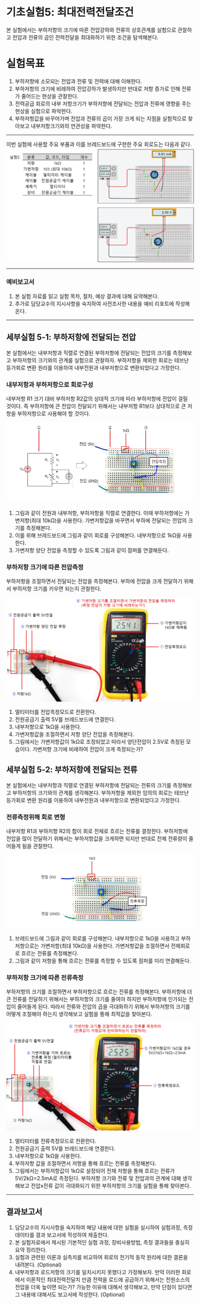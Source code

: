 

# 기초실험5: 최대전력전달조건

본 실험에서는 부하저항의 크기에 따른 전압강하와 전류의 상호관계를 실험으로 관찰하고 전압과 전류의 곱인 전력전달을 최대화하기 위한 조건을 탐색해본다.

# 실험목표
1. 부하저항에 소모되는 전압과 전류 및 전력에 대해 이해한다.
2. 부하저항의 크기에 비례하여 전압강하가 발생하지만 반대로 저항 증가로 인해 전류가 줄어드는 현상을 관찰한다.
3. 전력공급 회로의 내부 저항크기가 부하저항에 전달되는 전압과 전류에 영향을 주는 현상을 실험으로 파악한다.
4. 부하저항값을 바꾸어가며 전압과 전류의 곱이 가장 크게 되는 지점을 실험적으로 찾아보고 내부저항크기와의 연관성을 파악한다.

-------------------------
이번 실험에 사용할 주요 부품과 이를 브레드보드에 구현한 주요 회로도는 다음과 같다.
![00_BOM](./images/00_BOM.png )

--------------------------
### 예비보고서

1. 본 실험 자료를 읽고 실험 목차, 절차, 예상 결과에 대해 요약해본다. 
2. 추가로 담당교수의 지시사항을 숙지하여 사전조사한 내용을 예비 리포트에 작성해 온다.


------------------------
## 세부실험 5-1: 부하저항에 전달되는 전압

본 실험에서는 내부저항과 직렬로 연결된 부하저항에 전달되는 전압의 크기를 측정해보고 부하저항의 크기와의 관계를 실험으로 관찰하자. 부하저항을 제외한 회로는 테브난 등가회로 변환 원리를 이용하여 내부전원과 내부저항으로 변환되었다고 가정한다.

### 내부저항과 부하저항으로 회로구성

내부저항 R1 크기 대비 부하저항 R2값의 상대적 크기에 따라 부하저항에 전압이 걸릴 것이다. 즉 부하저항에 큰 전압이 전달되기 위해서는 내부저항 R1보다 상대적으로 큰 저항을 부하저항으로 사용해야 할 것이다.

![01_저항크기_전압변화](./images/01_저항크기_전압변화.jpg)

1. 그림과 같이 전원과 내부저항, 부하저항을 직렬로 연결한다. 이때 부하저항에는 가변저항(최대 10kΩ)을 사용한다. 가변저항값을 바꾸면서 부하에 전달되는 전압의 크기를 측정해본다.
2. 이를 위해 브레드보드에 그림과 같이 회로를 구성해본다. 내부저항으로 1kΩ을 사용한다. 
3. 가변저항 양단 전압을 측정할 수 있도록 그림과 같이 점퍼를 연결해둔다.

### 부하저항 크기에 따른 전압측정

부하저항을 조절하면서 전달되는 전압을 측정해본다.
부하에 전압을 크게 전달하기 위해서 부하저항 크기를 키우면 되는지 관찰한다.

![02_저항크기_전압변화](./images/02_저항크기_전압변화.jpg)

1. 멀티미터를 전압측정모드로 전환한다.
2. 전원공급기 출력 5V를 브레드보드에 연결한다.
3. 내부저항으로 1kΩ을 사용한다.
4. 가변저항값을 조절하면서 저항 양단 전압을 측정해본다. 
5. 그림에서는 가변저항값이 1kΩ로 조정되었고 따라서 양단전압이 2.5V로 측정된 모습이다. 가변저항 크기에 비례하여 전압이 크게 측정되는가?

## 세부실험 5-2: 부하저항에 전달되는 전류

본 실험에서는 내부저항과 직렬로 연결된 부하저항에 전달되는 전류의 크기를 측정해보고 부하저항의 크기와의 관계를 생각해본다. 부하저항을 제외한 임의의 회로는 테브난 등가회로 변환 원리를 이용하여 내부전원과 내부저항으로 변환되었다고 가정한다.

### 전류측정위해 회로 변형

내부저항 R1과 부하저항 R2의 합이 회로 전체로 흐르는 전류를 결정한다. 부하저항에 전압을 많이 전달하기 위해서는 부하저항값을 크게하면 되지만 반대로 전체 전류량이 줄어들게 됨을 관찰한다.

![03_저항크기_전류측정](./images/03_저항크기_전류측정.jpg)

1. 브레드보드에 그림과 같이 회로를 구성해본다. 내부저항으로 1kΩ을 사용하고 부하저항으로는 가변저항(최대 10kΩ)을 사용한다. 가변저항값을 조절하면서 전체회로로 흐르는 전류를 측정해본다.
2. 그림과 같이 저항을 통해 흐르는 전류를 측정할 수 있도록 점퍼를 미리 연결해둔다.

### 부하저항 크기에 따른 전류측정

부하저항의 크기를 조절하면서 부하저항으로 흐르는 전류를 측정해본다. 부하저항에 더 큰 전류를 전달하기 위해서는 부하저항의 크기를 줄여야 하지만 부하저항에 인가되는 전압이 줄어들게 된다. 따라서 전류와 전압의 곱을 극대화하기 위해서 부하저항의 크기를 어떻게 조절해야 하는지 생각해보고 실험을 통해 최적값을 찾아본다.

![04_저항크기_전류변화](./images/04_저항크기_전류변화.jpg)

1. 멀티미터를 전류측정모드로 전환한다.
2. 전원공급기 출력 5V를 브레드보드에 연결한다.
3. 내부저항으로 1kΩ을 사용한다.
4. 부하저항 값을 조절하면서 저항을 통해 흐르는 전류를 측정해본다. 
5. 그림에서는 부하저항값이 1kΩ로 설정되어 전체 저항을 통해 흐르는 전류가 5V/2kΩ=2.5mA로 측정된다. 부하저항 크기와 전류 및 전압과의 관계에 대해 생각해보고 전압x전류 값이 극대화되기 위한 부하저항의 크기를 실험을 통해 찾아본다.

---------------------------
## 결과보고서

1. 담당교수의 지시사항을 숙지하여 해당 내용에 대한 실험을 실시하여 실험과정, 측정데이타를 결과 보고서에 작성하여 제출한다.
2. 본 실험자료에서 제시된 기본적인 실험 과정, 장비사용방법, 측정 결과들을 충실히 요약 정리한다. 
3. 실험과 관련된 이론과 실측치를 비교하여 회로의 전기적 동작 원리에 대한 결론을 내려본다. (Optional) 
4. 내부저항과 로드저항의 크기를 일치시키지 못했다고 가정해보자. 만약 이러한 회로에서 이론적인 최대전력전달치 만큼 전력을 로드에 공급하기 위해서는 전원소스의 전압을 더욱 높이면 되는가? 가능한 이유에 대해서 생각해보고, 만약 단점이 있다면 그 내용에 대해서도 보고서에 작성한다. (Optional)




